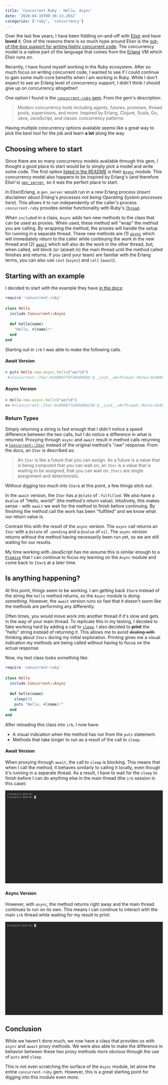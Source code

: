 ```yaml
---
title: 'Concurrent Ruby - Hello, Async'
date: '2020-04-19T00:36:13.265Z'
categories: ['ruby', 'concurrency']
---
```


Over the last few years, I have been fiddling on-and-off with [Elixir](https://elixir-lang.org/) and have **loved** it. One of the reasons there is so much hype around Elixir is the [out-of-the-box support for writing highly concurrent code](https://elixir-lang.org/getting-started/processes.html). The concurrency model is a native part of the language that comes from the [Erlang](https://www.erlang.org/) VM which Elixir runs on. 

Recently, I have found myself working in the Ruby ecosystem. After so much focus on writing concurrent code, I wanted to see if I could continue to gain some multi-core benefits when I am working in Ruby. While I don't expect to see an Erlang level of concurrency support, I didn't think I should give up on concurrency altogether!

One option I found is the [`concurrent-ruby` gem](https:/github.com/ruby-concurrency/concurrent-ruby). From the gem's description:

> Modern concurrency tools including agents, futures, promises, thread pools, supervisors, and more. Inspired by Erlang, Clojure, Scala, Go, Java, JavaScript, and classic concurrency patterns.

Having multiple concurrency options available seems like a great way to pick the best tool for the job and learn **a lot** along the way.

## Choosing where to start 

Since there are so many concurrency models available through this gem, I thought a good place to start would be to simply pick a model and write some code. The first option [listed in the README](https://github.com/ruby-concurrency/concurrent-ruby#general-purpose-concurrency-abstractions) is their [`Async`](http://ruby-concurrency.github.io/concurrent-ruby/master/Concurrent/Async.html)  module. This concurrency model also happens to be inspired by Erlang's (and therefore Elixir's) [`gen_server`](https://elixir-lang.org/getting-started/mix-otp/genserver.html), so it was the perfect place to start. 

In Elixir/Erlang, a `gen_server` would run in a new Erlang process (_insert disclaimer about Erlang's processes not being Operating System processes here_). This allows it to run independently of the caller's process. `concurrent-ruby` provides similar functionality with Ruby's [`Thread`](https://ruby-doc.org/core-2.7.0/Thread.html). 

When `include`d in a class, `Async` adds two new methods to the class that can be used as proxies. When used, these method will "wrap" the method you are calling. By wrapping the method, the proxies will handle the setup for running in a separate thread. These new methods are (1) [`async`](http://ruby-concurrency.github.io/concurrent-ruby/master/Concurrent/Async.html#async-instance_method) which will immediately return to the caller while continuing the work in the new thread and (2) [`await`](http://ruby-concurrency.github.io/concurrent-ruby/master/Concurrent/Async.html#await-instance_method) which will also do the work in the other thread, but, when called, will block (or (a)wait in) the main thread until the method called finishes and returns. If you (and your team) are familiar with the Erlang terms, you can also use `cast` (`async`) and `call` (`await`).

## Starting with an example

I decided to start with the example they have [in the docs](http://ruby-concurrency.github.io/concurrent-ruby/master/Concurrent/Async.html):

```ruby
require 'concurrent-ruby'

class Hello
  include Concurrent::Async

  def hello(name)
    "Hello, #{name}!"
  end
end
```

Starting out in `irb` I was able to make the following calls.

#### Await Version

```ruby
> puts Hello.new.async.hello("world")
 #<Concurrent::IVar:0x00007f9fdb909048 @__Lock__=#<Thread::Mutex:0x00007f9fdb908dc8>, @__Condition__=#<Thread::ConditionVariable:0x00007f9fdb908d50>, @event=#<Concurrent::Event:0x00007f9fdb908c10 @__Lock__=#<Thread::Mutex:0x00007f9fdb908b70>, @__Condition__=#<Thread::ConditionVariable:0x00007f9fdb908b48>, @set=true, @iteration=0>, @reason=nil, @value="Hello, world!", @observers=#<Concurrent::Collection::CopyOnWriteObserverSet:0x00007f9fdb913bd8 @__Lock__=#<Thread::Mutex:0x00007f9fdb913ae8>, @__Condition__=#<Thread::ConditionVariable:0x00007f9fdb913a70>, @observers={}>, @dup_on_deref=nil, @freeze_on_deref=nil, @copy_on_deref=nil, @do_nothing_on_deref=true, @state=:fulfilled>
```

#### Async Version

```ruby
> Hello.new.async.hello("world")
=> #<Concurrent::IVar:0x00007fe09b08b230 @__Lock__=#<Thread::Mutex:0x00007fe09b08b1b8>, @__Condition__=#<Thread::ConditionVariable:0x00007fe09b08b190>, @event=#<Concurrent::Event:0x00007fe09b08b118 @__Lock__=#<Thread::Mutex:0x00007fe09b08b0a0>, @__Condition__=#<Thread::ConditionVariable:0x00007fe09b08b078>, @set=false, @iteration=0>, @reason=nil, @value=nil, @observers=#<Concurrent::Collection::CopyOnWriteObserverSet:0x00007fe09b08b028 @__Lock__=#<Thread::Mutex:0x00007fe09b08afd8>, @__Condition__=#<Thread::ConditionVariable:0x00007fe09b08afb0>, @observers={}>, @dup_on_deref=nil, @freeze_on_deref=nil, @copy_on_deref=nil, @do_nothing_on_deref=true, @state=:pending>
```

### Return Types

Simply returning a string is fast enough that I didn't notice a speed difference between the two calls, but I do notice a difference in what is returned. Proxying through `async` and `await` result in method calls returning a [`Concurrent::IVar`](http://ruby-concurrency.github.io/concurrent-ruby/master/Concurrent/IVar.html) instead of the original method's "raw" response. From the docs, an `IVar`  is described as:

> An `IVar` is like a future that you can assign. As a future is a value that is being computed that you can wait on, an `IVar` is a value that is waiting to be assigned, that you can wait on. `IVars` are single assignment and deterministic.

Without digging too much into `IVar`s at this point, a few things stick out. 

In the `await` version, the `IVar` has a `@state` of `:fulfilled`.  We also have a `@value` of "Hello, world!" (the method's return value). Intuitively, this makes sense - with `await` we wait for the method to finish before continuing. By finishing the method call the work has been "fulfilled" and we know what our return value is. 

Contrast this with the result of the `async` version. The `async` call returns an `IVar` with a `@state` of `:pending` and a `@value` of `nil`. The `async` version returns without the method having necessarily been run yet, so we are still waiting for our results. 

My time working with JavaScript has me assume this is similar enough to a [`Promise`](https://developer.mozilla.org/en-US/docs/Web/JavaScript/Reference/Global_Objects/Promise) that I can continue to focus my learning on the `Async` module and come back to `IVar`s at a later time. 

## Is anything happening? 

At this point, things seem to be working. I am getting back `IVar`s instead of the string the `hello` method returns, so the `Async` module is doing _something_. However, the `await` version runs so fast that it doesn't _seem_ like the methods are performing any differently. 

Often times, you would move work into another thread if it's slow and gets in the way of your main thread. To replicate this in my testing, I decided to fake working hard by adding a call to [`sleep`](https://ruby-doc.org/core-2.7.0/Kernel.html#method-i-sleep). I also decided to **print** the "hello" string instead of returning it. This allows me to avoid ~~dealing with~~ thinking about `IVars` during my initial exploration. Printing gives me a visual indication my methods are being called without having to focus on the actual response. 

Now, my test class looks something like:

```ruby
require 'concurrent-ruby'

class Hello
  include Concurrent::Async

  def hello(name)
    sleep(3) 
    puts "Hello, #{name}!"
  end
end
```

After reloading this class into `irb`, I now have:

* A visual indication when the method has run from the `puts` statement.
* Methods that take longer to run as a result of the call to `sleep`. 

#### Await Version

When proxying through `await`, the call to `sleep` is blocking. This means that when I call the method, it behaves similarly to calling it locally, even though it's running in a separate thread. As a result, I have to wait for the `sleep` to finish before I can do anything else in the main thread (the `irb` session in this case):

<img src='./hello-await-with-sleep.gif' loading="lazy" />

#### Async Version

However, with `async`, the method returns right away and the main thread continues to run on its own. This means I can continue to interact with the main `irb` thread while waiting for my result to print:

<img src='./hello-async-with-sleep.gif' loading="lazy" />

## Conclusion

While we haven't done much,  we now have a class that provides us with `async` and `await` proxy methods.  We were also able to make the difference in behavior between these two proxy methods more obvious through the use of `puts` and `sleep`. 

This is not even scratching the surface of the `Async` module, let alone the entrie `concurrent-ruby` gem. However, this is a great starting point for digging into this module even more.

